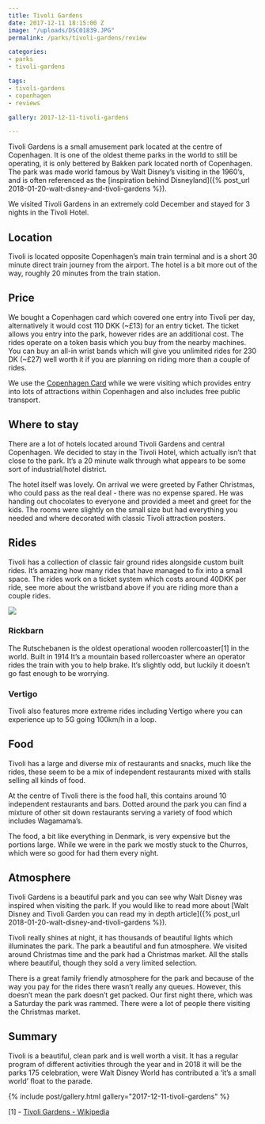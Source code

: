 ```yaml
---
title: Tivoli Gardens
date: 2017-12-11 18:15:00 Z
image: "/uploads/DSC01839.JPG"
permalink: /parks/tivoli-gardens/review

categories:
- parks
- tivoli-gardens

tags:
- tivoli-gardens
- copenhagen
- reviews

gallery: 2017-12-11-tivoli-gardens

---
```

Tivoli Gardens is a small amusement park located at the centre of Copenhagen. It is one of the oldest theme parks in the world to still be operating, it is only bettered by Bakken park located north of Copenhagen. The park was made world famous by  Walt Disney’s visiting in the 1960’s, and is often referenced as the [inspiration behind Disneyland]({% post_url 2018-01-20-walt-disney-and-tivoli-gardens %}).

We visited Tivoli Gardens in an extremely cold December and stayed for 3 nights in the Tivoli Hotel.

## Location
Tivoli is located opposite Copenhagen’s main train terminal and is a short 30 minute direct train journey from the airport. The hotel is a bit more out of the way, roughly 20 minutes from the train station.

## Price
We bought a Copenhagen card which covered one entry into Tivoli per day, alternatively it would cost 110 DKK (~£13) for an entry ticket. The ticket allows you entry into the park, however rides are an additional cost. The rides operate on a token basis which you buy from the nearby machines. You can buy an all-in wrist bands which will give you unlimited rides for 230 DK (~£27) well worth it if you are planning on riding more than a couple of rides.

We use the [Copenhagen Card](https://copenhagencard.com/) while we were visiting which provides entry into lots of attractions within Copenhagen and also includes free public transport.

## Where to stay
There are a lot of hotels located around Tivoli Gardens and central Copenhagen. We decided to stay in the Tivoli Hotel, which actually isn’t that close to the park. It’s a 20 minute walk through what appears to be some sort of industrial/hotel district.

The hotel itself was lovely. On arrival we were greeted by Father Christmas, who could pass as the real deal - there was no expense spared. He was handing out chocolates to everyone and provided a meet and greet for the kids. The rooms were slightly on the small size but had everything you needed and where decorated with classic Tivoli attraction posters. 

## Rides
Tivoli has a collection of classic fair ground rides alongside custom built rides. It’s amazing how many rides that have managed to fix into a small space. The rides work on a ticket system which costs around 40DKK per ride, see more about the wristband above if you are riding more than a couple rides.

![](Tivoli%20Gardens/Screen%20Shot%202018-02-22%20at%2013.58.08.png)

### Rickbarn
The Rutschebanen is the oldest operational wooden rollercoaster[1] in the world. Built in 1914 It’s a mountain based rollercoaster where an operator rides the train with you to help brake. It’s slightly odd, but luckily it doesn’t go fast enough to be worrying.

### Vertigo
Tivoli also features more extreme rides including Vertigo where you can experience up to 5G going 100km/h in a loop.

## Food
Tivoli has a large and diverse mix of restaurants and snacks, much like the rides, these seem to be a mix of independent restaurants mixed with stalls selling all kinds of food.

At the centre of Tivoli there is the food hall, this contains around 10 independent restaurants and bars. Dotted around the park you can find a mixture of other sit down restaurants serving a variety of food which includes Wagamama’s.

The food, a bit like everything in Denmark, is very expensive but the portions large. While we were in the park we mostly stuck to the Churros, which were so good for had them every night. 

## Atmosphere
Tivoli Gardens is a beautiful park and you can see why Walt Disney was inspired when visiting the park. If you would like to read more about [Walt Disney and Tivoli Garden you can read my in depth article]({% post_url 2018-01-20-walt-disney-and-tivoli-gardens %}).

Tivoli really shines at night, it has thousands of beautiful lights which illuminates the park. The park a beautiful and fun atmosphere. We visited around Christmas time and the park had a Christmas market. All the stalls where beautiful, though they sold a very limited selection.

There is a great family friendly atmosphere for the park and because of the way you pay for the rides there wasn’t really any queues. However, this doesn’t mean the park doesn’t get packed. Our first night there, which was a Saturday the park was rammed. There were a lot of people there visiting the Christmas market.

## Summary
Tivoli is a beautiful, clean park and is well worth a visit. It has a regular program of different activities through the year and in 2018 it will be the parks 175 celebration, were Walt Disney World has contributed a ‘it’s a small world’ float to the parade.

{% include post/gallery.html gallery="2017-12-11-tivoli-gardens" %}

[1] - [Tivoli Gardens - Wikipedia](https://en.wikipedia.org/wiki/Tivoli_Gardens)
